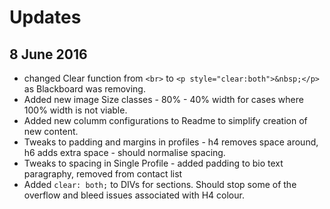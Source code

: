# Updates

## 8 June 2016

- changed Clear function from ```<br>``` to ```<p style="clear:both">&nbsp;</p>``` as Blackboard was removing. 
- Added new image Size classes - 80% - 40% width for cases where 100% width is not viable.
- Added new columm configurations to Readme to simplify creation of new content.
- Tweaks to padding and margins in profiles - h4 removes space around, h6 adds extra space - should normalise spacing.
- Tweaks to spacing in Single Profile - added padding to bio text paragraphy, removed from contact list
- Added ```clear: both;``` to DIVs for sections. Should stop some of the overflow and bleed issues associated with H4 colour. 